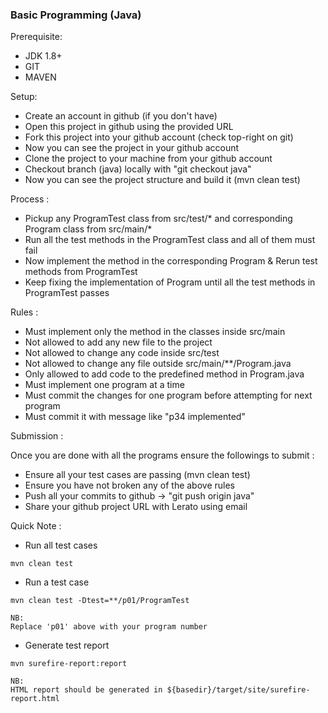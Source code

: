 ### Basic Programming (Java)

Prerequisite:
- JDK 1.8+
- GIT
- MAVEN

Setup:
- Create an account in github (if you don't have)
- Open this project in github using the provided URL
- Fork this project into your github account (check top-right on git)
- Now you can see the project in your github account
- Clone the project to your machine from your github account
- Checkout branch (java) locally with "git checkout java"
- Now you can see the project structure and build it (mvn clean test)


Process :
- Pickup any ProgramTest class from src/test/* and corresponding Program class from src/main/*
- Run all the test methods in the ProgramTest class and all of them must fail
- Now implement the method in the corresponding Program & Rerun test methods from ProgramTest
- Keep fixing the implementation of Program until all the test methods in ProgramTest passes

Rules :
  - Must implement only the method in the classes inside src/main
  - Not allowed to add any new file to the project
  - Not allowed to change any code inside src/test
  - Not allowed to change any file outside src/main/**/Program.java
  - Only allowed to add code to the predefined method in Program.java
  - Must implement one program at a time
  - Must commit the changes for one program before attempting for next program
  - Must commit it with message like "p34 implemented"


Submission :

Once you are done with all the programs ensure the followings to submit :
  - Ensure all your test cases are passing (mvn clean test)
  - Ensure you have not broken any of the above rules
  - Push all your commits to github -> "git push origin java"
  - Share your github project URL with Lerato using email


Quick Note :

  - Run all test cases
  ```
  mvn clean test
  ```
  - Run a test case
  ```
  mvn clean test -Dtest=**/p01/ProgramTest

  NB:
  Replace 'p01' above with your program number
  ```
  - Generate test report
  ```
  mvn surefire-report:report

  NB:
  HTML report should be generated in ${basedir}/target/site/surefire-report.html
  ```






